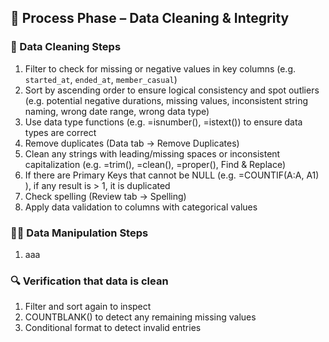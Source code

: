 ## 🔄 Process Phase – Data Cleaning & Integrity



### 🧹 Data Cleaning Steps
1. Filter to check for missing or negative values in key columns (e.g. `started_at`, `ended_at`, `member_casual`)
2. Sort by ascending order to ensure logical consistency and spot outliers (e.g. potential negative durations, missing values, inconsistent string naming, wrong date range, wrong data type)
3. Use data type functions (e.g. =isnumber(), =istext()) to ensure data types are correct
4. Remove duplicates (Data tab -> Remove Duplicates)
5. Clean any strings with leading/missing spaces or inconsistent capitalization (e.g. =trim(), =clean(), =proper(), Find & Replace)
6. If there are Primary Keys that cannot be NULL (e.g. =COUNTIF(A:A, A1) ), if any result is > 1, it is duplicated
7. Check spelling (Review tab -> Spelling)
8. Apply data validation to columns with categorical values  



### 👨‍🔧 Data Manipulation Steps
1. aaa


### 🔍 Verification that data is clean
1. Filter and sort again to inspect 
2. COUNTBLANK() to detect any remaining missing values
3. Conditional format to detect invalid entries




